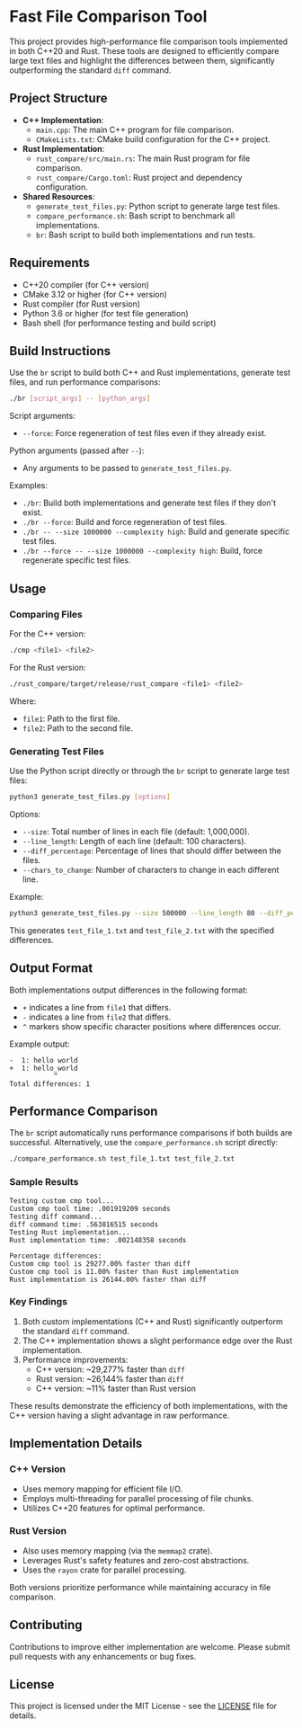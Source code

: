 # Fast File Comparison Tool

This project provides high-performance file comparison tools implemented in both C++20 and Rust. These tools are designed to efficiently compare large text files and highlight the differences between them, significantly outperforming the standard `diff` command.

## Project Structure

- **C++ Implementation**:
  - `main.cpp`: The main C++ program for file comparison.
  - `CMakeLists.txt`: CMake build configuration for the C++ project.
- **Rust Implementation**:
  - `rust_compare/src/main.rs`: The main Rust program for file comparison.
  - `rust_compare/Cargo.toml`: Rust project and dependency configuration.
- **Shared Resources**:
  - `generate_test_files.py`: Python script to generate large test files.
  - `compare_performance.sh`: Bash script to benchmark all implementations.
  - `br`: Bash script to build both implementations and run tests.

## Requirements

- C++20 compiler (for C++ version)
- CMake 3.12 or higher (for C++ version)
- Rust compiler (for Rust version)
- Python 3.6 or higher (for test file generation)
- Bash shell (for performance testing and build script)

## Build Instructions

Use the `br` script to build both C++ and Rust implementations, generate test files, and run performance comparisons:

```bash
./br [script_args] -- [python_args]
```

Script arguments:
- `--force`: Force regeneration of test files even if they already exist.

Python arguments (passed after `--`):
- Any arguments to be passed to `generate_test_files.py`.

Examples:
- `./br`: Build both implementations and generate test files if they don't exist.
- `./br --force`: Build and force regeneration of test files.
- `./br -- --size 1000000 --complexity high`: Build and generate specific test files.
- `./br --force -- --size 1000000 --complexity high`: Build, force regenerate specific test files.

## Usage

### Comparing Files

For the C++ version:
```bash
./cmp <file1> <file2>
```

For the Rust version:
```bash
./rust_compare/target/release/rust_compare <file1> <file2>
```

Where:
- `file1`: Path to the first file.
- `file2`: Path to the second file.

### Generating Test Files

Use the Python script directly or through the `br` script to generate large test files:
```bash
python3 generate_test_files.py [options]
```

Options:
- `--size`: Total number of lines in each file (default: 1,000,000).
- `--line_length`: Length of each line (default: 100 characters).
- `--diff_percentage`: Percentage of lines that should differ between the files.
- `--chars_to_change`: Number of characters to change in each different line.

Example:
```bash
python3 generate_test_files.py --size 500000 --line_length 80 --diff_percentage 5 --chars_to_change 10
```

This generates `test_file_1.txt` and `test_file_2.txt` with the specified differences.

## Output Format

Both implementations output differences in the following format:
- `+` indicates a line from `file1` that differs.
- `-` indicates a line from `file2` that differs.
- `^` markers show specific character positions where differences occur.

Example output:
```
-  1: hello world
+  1: hello_world
           ^
Total differences: 1
```

## Performance Comparison

The `br` script automatically runs performance comparisons if both builds are successful. Alternatively, use the `compare_performance.sh` script directly:
```bash
./compare_performance.sh test_file_1.txt test_file_2.txt
```

### Sample Results

```
Testing custom cmp tool...
Custom cmp tool time: .001919209 seconds
Testing diff command...
diff command time: .563816515 seconds
Testing Rust implementation...
Rust implementation time: .002148358 seconds

Percentage differences:
Custom cmp tool is 29277.00% faster than diff
Custom cmp tool is 11.00% faster than Rust implementation
Rust implementation is 26144.00% faster than diff
```

### Key Findings

1. Both custom implementations (C++ and Rust) significantly outperform the standard `diff` command.
2. The C++ implementation shows a slight performance edge over the Rust implementation.
3. Performance improvements:
   - C++ version: ~29,277% faster than `diff`
   - Rust version: ~26,144% faster than `diff`
   - C++ version: ~11% faster than Rust version

These results demonstrate the efficiency of both implementations, with the C++ version having a slight advantage in raw performance.

## Implementation Details

### C++ Version
- Uses memory mapping for efficient file I/O.
- Employs multi-threading for parallel processing of file chunks.
- Utilizes C++20 features for optimal performance.

### Rust Version
- Also uses memory mapping (via the `memmap2` crate).
- Leverages Rust's safety features and zero-cost abstractions.
- Uses the `rayon` crate for parallel processing.

Both versions prioritize performance while maintaining accuracy in file comparison.

## Contributing

Contributions to improve either implementation are welcome. Please submit pull requests with any enhancements or bug fixes.

## License

This project is licensed under the MIT License - see the [LICENSE](LICENSE) file for details.
